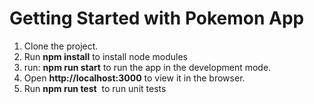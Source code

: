 # Getting Started with Pokemon App

1. Clone the project. 
2. Run **npm install** to install node modules
3. run: **npm run start** to run the app in the development mode.
4. Open **http://localhost:3000** to view it in the browser. 
5. Run **npm run test**  to run unit tests


